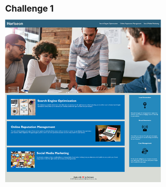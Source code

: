# Challenge 1
![The Horiseon webpage includes a navigation bar, a header image, and cards with text and images at the bottom of the page.](./images/screenshot.png)